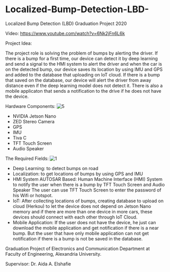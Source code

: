 # Localized-Bump-Detection-LBD-

Localized Bump Detection (LBD) Graduation Project 2020

Video: https://www.youtube.com/watch?v=6Nk2jFn6L6k

Project Idea: 

The project role is solving the problem of bumps by alerting the driver. If there is a bump for a first time, our device can detect it by deep learning and send a signal to the HMI system to alert the driver and when the car is on the detected bump, our device saves its location by using IMU and GPS and added to the database that uploading on IoT cloud. If there is a bump that saved on the database, our device will alert the driver from away distance even if the deep learning model does not detect it. There is also a mobile applicaton that sends a notification to the drive if he does not have the device. 

Hardware Components: 
![5](https://user-images.githubusercontent.com/42329717/90502555-5223d480-e14e-11ea-9446-fb3ea2d1f5a0.png)

- NVIDIA Jetson Nano 
- ZED Stereo Camera
- GPS 
- IMU
- Tiva C 
- TFT Touch Screen
- Audio Speaker

The Required Fields: 
![1](https://user-images.githubusercontent.com/42329717/90502483-2ef92500-e14e-11ea-83a7-00914e05607e.png)

- Deep Learning: to detect bumps on road 
- Localization: to get locations of bumps by using GPS and IMU
- HMI System AUTOSAR Based: Human Machine Interface (HMI) System to notify the user when there is a bump by TFT Touch Screen and Audio Speaker
                            The user can use TFT Touch Screen to enter the password of his Wifi or hotspot.
- IoT: After collecting locations of bumps, creating database to upload on cloud (Herkou) to let the device does not depend on Jetson Nano memory and if there are more than
       one device in more cars, these devices should connect with each other through IoT Cloud. 
- Mobile Application: If the user does not have the device, he just can download the mobile application and get notification if there is a near bump.
                      But the user that have only mobile application can not get notification if there is a bump is not be saved in the database.
                      
Graduation Project of Electronics and Communication Department at Faculty of Engineering, Alexandria University.

Supervisor: Dr. Aida A. Elshafie





                    
    
